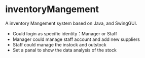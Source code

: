 # inventoryMangement
A inventory Mangement system based on Java, and SwingGUI.
- Could login as specific identity：Manager or Staff
- Manager could manage staff account and add new suppliers
- Staff could manage the instock and outstock
- Set a panal to show the data analysis of the stock
